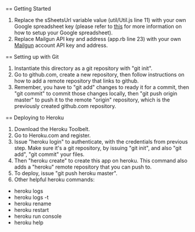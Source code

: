 == Getting Started

1. Replace the sSheetsUrl variable value (util/Util.js line 11) with your own Google spreadsheet key (please refer to [this](https://github.com/j1wu/openui5-module-sheet-as-model) for more information on how to setup your Google spreadsheet).
2. Replace Mailgun API key and address (app.rb line 23) with your own [Mailgun](https://documentation.mailgun.com/quickstart-sending.html#send-via-api) account API key and address.

== Setting up with Git

1. Instantiate this directory as a git repository with "git init".
2. Go to github.com, create a new repository, then follow instructions on how to add a remote repository that links to github.
3. Remember, you have to "git add" changes to ready it for a commit, then "git commit" to commit those changes locally, then "git push origin master" to push it to the remote "origin" repository, which is the previously created github.com repository.

== Deploying to Heroku

1. Download the Heroku Toolbelt.
2. Go to Heroku.com and register.
3. Issue "heroku login" to authenticate, with the credentials from previous step. Make sure it's a git repository, by issuing "git init", and also "git add", "git commit" your files.
4. Then "heroku create" to create this app on heroku. This command also adds a "heroku" remote repository that you can push to.
5. To deploy, issue "git push heroku master".
6. Other helpful heroku commands:
  - heroku logs
  - heroku logs -t
  - heroku rename
  - heroku restart
  - heroku run console
  - heroku help